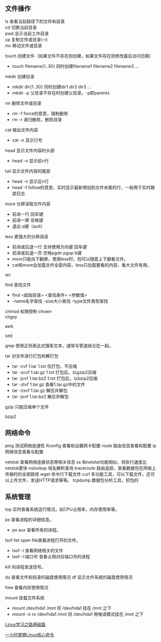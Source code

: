 ## 文件操作
ls           查看当前路径下的文件和目录  
cd           切换当前目录  
pwd          显示当前工作目录  
cp           复制文件或目录(-r)  
mv           移动文件或目录

touch        创建文件（如果文件不存在则创建，如果文件存在则修改最后访问日期）  
- touch filename{1..30} 同时创建filename1 filename2 filename3 ...   

mkdir        创建目录  
- mkdir dir{1..30} 同时创建dir1 dir2 dir3 ...
- mkdir -p 父目录不存在时创建父目录，-p即parents  

rm           删除文件或目录
- rm -f    force的意思，强制删除
- rm -r    递归删除，删除目录

cat          输出文件内容  
- cat -n    显示行号

head    显示文件内容的头部
- head -n   显示前n行

tail   显示文件内容的尾部
- head -n   显示后n行
- head -f   follow的意思，实时显示最新增加到文件末尾的行，一般用于实时跟踪日志

more  分屏读取文件内容  
- 前进一行  回车键
- 前进一屏  空格键
- 退出     q键（quit）

less  更强大的分屏阅读
- 前进或后退一行  支持使用方向键 回车键
- 前进或后退一页  空格pgdn pgup b键
- more只能向下翻屏，使用less时，则可以随意上下翻看文件。
- cat和more会加载文件全部内容，less只加载要看的内容，看大文件有用。

wc



find   查找文件
- find <起始目录> <查找条件> <参数值>
- -name名字查找 -size大小查找 -type文件类型查找

chmod  权限控制
chown  
chgrp  


awk

sed

grep         使用正则表达式搜索文本，通常与管道结合在一起。


tar    对文件进行打包和解打包
- tar -cvf 1.tar 1.txt      仅打包，不压缩
- tar -zcvf 1.tar.gz 1.txt  打包后，以gzip2压缩
- tar -jcvf 1.tar.bz2 1.txt 打包后，以bzip2压缩
- tar -ztvf 1.tar.gz        查看1.tar.gz中的文件
- tar -zxvf 1.tar.gz        解压并解包
- tar -jxvf 1.tar.bz2       解压并解包

gzip  只能压缩单个文件

bzip2








## 网络命令
ping         测试网络连通性
ifconfig     查看和设置网卡配置
route        路由信息查看和配置
ip           网络信息查看与配置

netstat      查看网络连接状态等相关信息
ss           和netstat功能相似，但执行速度比netstat更快 
nslookup     域名解析查询
traceroute   路由追踪，查看数据包在网络上传输时的全部路径
wget         命令行下载文件
curl         多功能工具，可以下载文件，还可以上传文件，发送HTTP请求等等。
tcpdump      数据包分析工具，抓包的



## 系统管理

top        实时查看系统运行情况，如CPU占用率，内存使用率等。

ps         查看进程的详细信息。
- ps aux   查看所有的进程。

lsof       list open file查看进程打开的文件。
- lsof -i         查看网络相关的文件
- lsof -i:端口号   查看占用对应端口号的进程

kill         向进程发送信号。

du 查看文件和目录的磁盘使用情况
df 显示文件系统的磁盘使用情况

free 查看内存使用情况

mount 挂载文件系统     
- mount /dev/hda1 /mnt          将 /dev/hda1 挂在 /mnt 之下
- mount -o ro /dev/hda1 /mnt    将 /dev/hda1 用唯读模式挂在 /mnt 之下




[Linux学习之路基础篇](https://space.bilibili.com/1895975158/channel/collectiondetail?sid=222690&spm_id_from=333.788.0.0)

[一小时掌握Linux核心命令](https://www.yuque.com/zaibaliweigezidemeixi/dopm5h/wh2s4o2dg6096k5p)